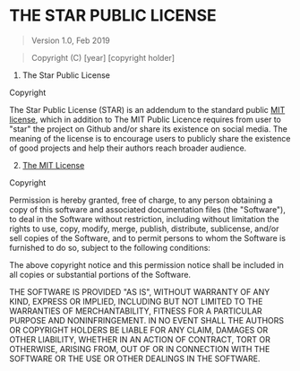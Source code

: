 # THE STAR PUBLIC LICENSE

> Version 1.0, Feb 2019

> Copyright (C) [year] [copyright holder]

1. The Star Public License

Copyright <YEAR> <COPYRIGHT HOLDER>

The Star Public License (STAR) is an addendum to the standard public [MIT license](https://opensource.org/licenses/MIT), which in addition to The MIT Public Licence requires from user to "star" the project on Github and/or share its existence on social media.
The meaning of the license is to encourage users to publicly share the existence of good projects and help their authors reach broader audience.  


2. [The MIT License](https://opensource.org/licenses/MIT)

Copyright <YEAR> <COPYRIGHT HOLDER>

Permission is hereby granted, free of charge, to any person obtaining a copy of this software and associated documentation files (the "Software"), to deal in the Software without restriction, including without limitation the rights to use, copy, modify, merge, publish, distribute, sublicense, and/or sell copies of the Software, and to permit persons to whom the Software is furnished to do so, subject to the following conditions:

The above copyright notice and this permission notice shall be included in all copies or substantial portions of the Software.

THE SOFTWARE IS PROVIDED "AS IS", WITHOUT WARRANTY OF ANY KIND, EXPRESS OR IMPLIED, INCLUDING BUT NOT LIMITED TO THE WARRANTIES OF MERCHANTABILITY, FITNESS FOR A PARTICULAR PURPOSE AND NONINFRINGEMENT. IN NO EVENT SHALL THE AUTHORS OR COPYRIGHT HOLDERS BE LIABLE FOR ANY CLAIM, DAMAGES OR OTHER LIABILITY, WHETHER IN AN ACTION OF CONTRACT, TORT OR OTHERWISE, ARISING FROM, OUT OF OR IN CONNECTION WITH THE SOFTWARE OR THE USE OR OTHER DEALINGS IN THE SOFTWARE.
